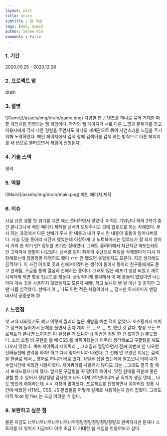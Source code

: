 ```yaml
---
layout: post
title: drain
subtitle : 웹 게임 
tags: [Web, Game]
author: Sehee Kim
comments : False
---
```


<h3> 1. 기간</h3>
2020.09.25 - 2020.12.28

<h3> 2. 프로젝트 명</h3>
drain

<h3> 3. 설명</h3>
![Game](/assets/img/drain/game.png)
다양한 웹 콘텐츠를 하나로 묶어 거대한 퍼즐 게임처럼 진행되는 웹 게임이다. 각각의 웹 페이지가 서로 다른 느낌과 분위기를 갖고 이용자에게 각자 다른 경험을 주면서도 하나의 세계관으로 묶여 자연스러운 느낌을 주기 위해 노력하였다. 메인 페이지에서 검색 창에 검색어를 검색 하는 방식으로 다른 페이지를 새 탭으로 불러오면서 게임이 진행된다.

<h3> 4. 기술 스택</h3>
생략

<h3> 5. 역할</h3>
![Main](/assets/img/drain/main.png)
메인 페이지 제작

<h3> 6. 이슈</h3>
사실 선린 생활 첫 위기를 디콘 예선 준비하면서 맞았다. 아직도 기억난다 하하 2학기 중간 끝나고나서 메인 페이지 제작을 선배가 도와주시고 깃에 업로드를 하는 차례였다. 푸시 하는 과정에서 다른 선배가 푸시 한 내용과 내가 푸시 한 내용이 충돌이 일어나버렸다. 사실 깃을 동아리 시간에 했었는데 이상하게 내 노트북에서는 업로드가 잘 되지 않아서 거의 한 학기 반? 정도를 포기한 상태였다. 그래도 올려야해서 차근차근 해보는데도 안 고쳐져서 멘탈이 나갔었다. 선배랑 같이 최후의 수단으로 파일을 삭제했다가 다시 저장해봤는데 정말정말 다행히도 됐다 ㅠㅠ 안 됐으면 울었을지도 모른다. 지금 생각해도 끔찍하다. 이 사건 이후로 깃과 친해져야겠다는 생각이 들어서 동아리 친구들에게도 묻고 선배들, 구글을 통해 열심히 친해지는 중이다. 그래도 많은 레포가 생성 되었고 새로 시작하게 되면 항상 업로드를 해둔다. 긍정적이게 생각해서 이 때 충돌이 없었다면 나는 아마 계속 깃을 사용하지 않았을지도 모른다 헤헷. 적고 보니까 별 일 아닌 것 같지만 그땐 나름 심각했다. 선배가 어 ,, 나도 이런 적은 처음이라서 ,,, 잠시만 하시자마자 멘탈 바사삭 공중분해 😰

<h3> 7. 느낀점</h3>
첫 교내 대회였기도 했고 이렇게 퀄리티 높은 개발을 해본 적이 없었다. 호스팅까지 마치고 링크에 들어가서 문제를 풀면서 혼자 계속 오 ,,, 오 ,,,, 만 했던 것 같다. 항상 모든 프로젝트가 끝나면 느끼지만 다 완성된 거 보니까 (( 이번엔 정말 한 건 없지만 )) 뿌듯했다. 소리 조절 바 구현을 할 때 CSS 를 바꿔야했는데 아무리 생각해보고 구글링을 해도 나오지 않았다. 계속 제이쿼리 제이쿼리 ,, 그러길래 절망하면서 진짜 이번에 안 나오면 선배들한테 연락을 하자! 하고 다시 찾아보니까 나왔다. 그 전에 안 보였던 이유는 검색을 한글로 해서 ,, 영어로 하니까 바로 떴다. 삼일을 삽질 했는데에 알고보니 이미 내가 수업시간에 배웠던 내용이였다. 제이쿼리를 사용하지 않아도 되는 ,, 그래도 결국 잘 해서 보내드렸으니까 됐다. 앞으론 구글링을 꼭 영어로 해야지. 멋진 선배들 덕분에 좋은 경험 할 수 있어서 정말정말 감사했고 나도 이제 2학년이니까 곧 직계가 생길 텐데 ,, 나도 멋있게 해야하는데 ㅎㅎ 걱정이 많아졌다. 프로젝트를 진행하면서 동아리랑 정통 시간에 배웠던 HTML, CSS, JS 문법들을 어떻게 실제로 사용하는지 감이 잡혔다. 그래도 아직 float 랑 flex 는 조금 어려운 거 같다. 

<h3> 8. 보완하고 싶은 점</h3>
물론 지금도 너무너무너무너무너무너무정말정말정말정말정말로 완벽하지만 문제나 스토리를 더 넣어서 지금보다 아주 조금 더 거대한 웹 게임을 만들어보고 싶다.